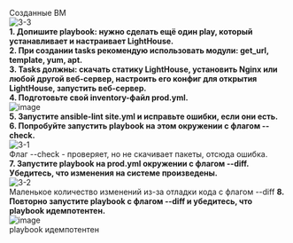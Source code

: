 Созданные ВМ <br/>
![3-3](https://github.com/Plakhoff/devops-netology/assets/110332753/436a9d9e-ccc9-48bd-92b3-3643bba44bf0) <br/>
**1. Допишите playbook: нужно сделать ещё один play, который устанавливает и настраивает LightHouse.** <br/>
**2. При создании tasks рекомендую использовать модули: get_url, template, yum, apt.** <br/>
**3. Tasks должны: скачать статику LightHouse, установить Nginx или любой другой веб-сервер, настроить его конфиг для открытия LightHouse, запустить веб-сервер.** <br/>
**4. Подготовьте свой inventory-файл prod.yml.** <br/>
![image](https://github.com/Plakhoff/devops-netology/assets/110332753/64ab38a2-7cb6-4cf8-8f9a-19ba92a94490) <br/>
**5. Запустите ansible-lint site.yml и исправьте ошибки, если они есть.** <br/>
**6. Попробуйте запустить playbook на этом окружении с флагом --check.** <br/>
![3-1](https://github.com/Plakhoff/devops-netology/assets/110332753/77d0f1ef-82b8-4a9c-89b5-f15597cf0b04) <br/>
Флаг --check - проверяет, но не скачивает пакеты, отсюда ошибка. <br/>
**7. Запустите playbook на prod.yml окружении с флагом --diff. Убедитесь, что изменения на системе произведены.** <br/>
![3-2](https://github.com/Plakhoff/devops-netology/assets/110332753/71c7da8d-5ff9-4742-bc50-e3d2c7fac634) <br/>
Маленькое количество изменений из-за отладки кода с флагом --diff
**8. Повторно запустите playbook с флагом --diff и убедитесь, что playbook идемпотентен.** <br/>
![image](https://github.com/Plakhoff/devops-netology/assets/110332753/17b9d39a-502d-49a2-b59a-e76558d0227d) <br/>
playbook идемпотентен
